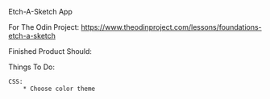 Etch-A-Sketch App

For The Odin Project: https://www.theodinproject.com/lessons/foundations-etch-a-sketch

Finished Product Should:


Things To Do:

    CSS:
        * Choose color theme
